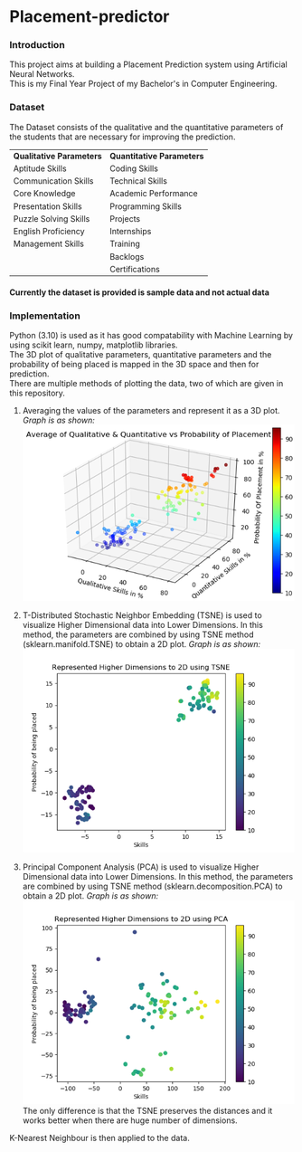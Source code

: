 # Placement-predictor
### Introduction
This project aims at building a Placement Prediction system using Artificial Neural Networks.  
This is my Final Year Project of my Bachelor's in Computer Engineering.

### Dataset
The Dataset consists of the qualitative and the quantitative parameters of the students that are necessary for improving the prediction.  
  
<table>
	<tbody>
		<tr>
			<td><b>Qualitative Parameters</b></td>
          <td><b>Quantitative Parameters</b></td>
		</tr>
		<tr>
      <td>Aptitude Skills</td>
			<td>Coding Skills</td>
		</tr>
		<tr>
			<td>Communication Skills</td>
			<td>Technical Skills</td>
		</tr>
		<tr>
			<td>Core Knowledge</td>
			<td>Academic Performance</td>
		</tr>
		<tr>
			<td>Presentation Skills</td>
			<td>Programming Skills</td>
		</tr>
    <tr>
      <td>Puzzle Solving Skills</td>
			<td>Projects</td>
		</tr>
		<tr>
			<td>English Proficiency</td>
			<td>Internships</td>
		</tr>
		<tr>
			<td>Management Skills</td>
			<td>Training</td>
		</tr>
		<tr>
			<td></td>
			<td>Backlogs</td>
		</tr>
		<tr>
			<td></td>
			<td>Certifications</td>
		</tr>
</table>

#### Currently the dataset is provided is sample data and not actual data

### Implementation
Python (3.10) is used as it has good compatability with Machine Learning by using scikit learn, numpy, matplotlib libraries.  
The 3D plot of qualitative parameters, quantitative parameters and the probability of being placed is mapped in the 3D space and then for prediction.  
There are multiple methods of plotting the data, two of which are given in this repository.  
1. Averaging the values of the parameters and represent it as a 3D plot. _Graph is as shown:_  
![3D Color coded plot of data](Figure_1.png)  
  
2. T-Distributed Stochastic Neighbor Embedding (TSNE) is used to visualize Higher Dimensional data into Lower Dimensions. In this method, the parameters are combined by using TSNE method (sklearn.manifold.TSNE) to obtain a 2D plot. _Graph is as shown:_  
![2D Visualization of 16D data](Figure_2.png)  
  
3. Principal Component Analysis (PCA) is used to visualize Higher Dimensional data into Lower Dimensions. In this method, the parameters are combined by using TSNE method (sklearn.decomposition.PCA) to obtain a 2D plot. _Graph is as shown:_  
![2D Visualization of 16D data](Figure_3.png)  
The only difference is that the TSNE preserves the distances and it works better when there are huge number of dimensions.  

K-Nearest Neighbour is then applied to the data.
